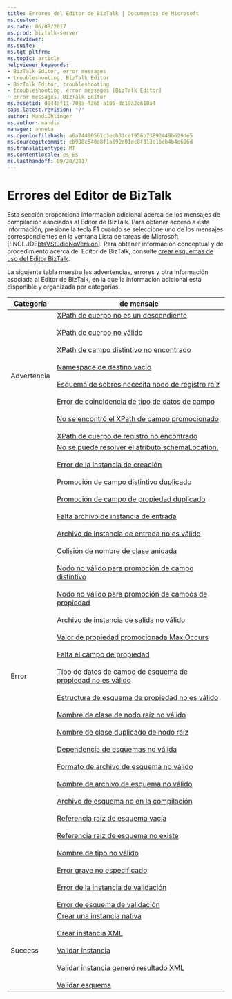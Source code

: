 ```yaml
---
title: Errores del Editor de BizTalk | Documentos de Microsoft
ms.custom: 
ms.date: 06/08/2017
ms.prod: biztalk-server
ms.reviewer: 
ms.suite: 
ms.tgt_pltfrm: 
ms.topic: article
helpviewer_keywords:
- BizTalk Editor, error messages
- troubleshooting, BizTalk Editor
- BizTalk Editor, troubleshooting
- troubleshooting, error messages [BizTalk Editor]
- error messages, BizTalk Editor
ms.assetid: d044af11-708a-4365-a105-dd19a2c610a4
caps.latest.revision: "7"
author: MandiOhlinger
ms.author: mandia
manager: anneta
ms.openlocfilehash: a6a74490561c3ecb31cef956b73892449b629de5
ms.sourcegitcommit: cb908c540d8f1a692d01dc8f313e16cb4b4e696d
ms.translationtype: MT
ms.contentlocale: es-ES
ms.lasthandoff: 09/20/2017
---
```

# <a name="biztalk-editor-errors"></a>Errores del Editor de BizTalk
Esta sección proporciona información adicional acerca de los mensajes de compilación asociados al Editor de BizTalk. Para obtener acceso a esta información, presione la tecla F1 cuando se seleccione uno de los mensajes correspondientes en la ventana Lista de tareas de Microsoft [!INCLUDE[btsVStudioNoVersion](../includes/btsvstudionoversion-md.md)]. Para obtener información conceptual y de procedimiento acerca del Editor de BizTalk, consulte [crear esquemas de uso del Editor BizTalk](../core/creating-schemas-using-biztalk-editor.md).  
  
 La siguiente tabla muestra las advertencias, errores y otra información asociada al Editor de BizTalk, en la que la información adicional está disponible y organizada por categorías.  
  
|Categoría|de mensaje|  
|--------------|-------------|  
|Advertencia|[XPath de cuerpo no es un descendiente](../core/warning-body-xpath-not-a-descendent.md)<br /><br /> [XPath de cuerpo no válido](../core/warning-body-xpath-not-valid.md)<br /><br /> [XPath de campo distintivo no encontrado](../core/warning-distinguished-field-xpath-not-found.md)<br /><br /> [Namespace de destino vacío](../core/warning-empty-target-namespace.md)<br /><br /> [Esquema de sobres necesita nodo de registro raíz](../core/warning-envelope-schema-needs-root-record-node.md)<br /><br /> [Error de coincidencia de tipo de datos de campo](../core/warning-field-data-type-mismatch.md)<br /><br /> [No se encontró el XPath de campo promocionado](../core/warning-promoted-field-xpath-not-found.md)<br /><br /> [XPath de cuerpo de registro no encontrado](../core/warning-record-body-xpath-not-found.md)|  
|Error|[No se puede resolver el atributo schemaLocation.](../core/error-cannot-resolve-schemalocation-attribute.md)<br /><br /> [Error de la instancia de creación](../core/error-create-instance-failure.md)<br /><br /> [Promoción de campo distintivo duplicado](../core/error-duplicate-distinguished-field-promotion.md)<br /><br /> [Promoción de campo de propiedad duplicado](../core/error-duplicate-property-field-promotion.md)<br /><br /> [Falta archivo de instancia de entrada](../core/error-input-instance-file-missing.md)<br /><br /> [Archivo de instancia de entrada no es válido](../core/error-input-instance-file-not-valid.md)<br /><br /> [Colisión de nombre de clase anidada](../core/error-nested-class-name-collision.md)<br /><br /> [Nodo no válido para promoción de campo distintivo](../core/error-node-not-valid-for-distinguished-field-promotion.md)<br /><br /> [Nodo no válido para promoción de campos de propiedad](../core/error-node-not-valid-for-property-field-promotion.md)<br /><br /> [Archivo de instancia de salida no válido](../core/error-output-instance-file-not-valid.md)<br /><br /> [Valor de propiedad promocionada Max Occurs](../core/error-promoted-property-max-occurs.md)<br /><br /> [Falta el campo de propiedad](../core/error-property-field-missing.md)<br /><br /> [Tipo de datos de campo de esquema de propiedad no es válido](../core/error-property-schema-field-data-type-not-valid.md)<br /><br /> [Estructura de esquema de propiedad no es válido](../core/error-property-schema-structure-not-valid.md)<br /><br /> [Nombre de clase de nodo raíz no válido](../core/error-root-node-class-name-not-valid.md)<br /><br /> [Nombre de clase duplicado de nodo raíz](../core/error-root-node-duplicate-class-name.md)<br /><br /> [Dependencia de esquemas no válida](../core/error-schema-dependency-not-valid.md)<br /><br /> [Formato de archivo de esquema no válido](../core/error-schema-file-format-not-valid.md)<br /><br /> [Nombre de archivo de esquema no válido](../core/error-schema-file-name-not-valid.md)<br /><br /> [Archivo de esquema no en la compilación](../core/error-schema-file-not-in-build.md)<br /><br /> [Referencia raíz de esquema vacía](../core/error-schema-root-reference-empty.md)<br /><br /> [Referencia raíz de esquema no existe](../core/error-schema-root-reference-nonexistent.md)<br /><br /> [Nombre de tipo no válido](../core/error-type-name-not-valid.md)<br /><br /> [Error grave no especificado](../core/error-unspecified-fatal-error.md)<br /><br /> [Error de la instancia de validación](../core/error-validate-instance-failure.md)<br /><br /> [Error de esquema de validación](../core/error-validate-schema-failure.md)|  
|Success|[Crear una instancia nativa](../core/success-create-native-instance.md)<br /><br /> [Crear instancia XML](../core/success-create-xml-instance.md)<br /><br /> [Validar instancia](../core/success-validate-instance.md)<br /><br /> [Validar instancia generó resultado XML](../core/success-validate-instance-generated-xml-output.md)<br /><br /> [Validar esquema](../core/success-validate-schema.md)|
